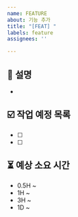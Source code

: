 ```yaml
---
name: FEATURE
about: 기능 추가
title: "[FEAT] "
labels: feature
assignees: ''

---
```


## 📝 설명
- 

## ☑️ 작업 예정 목록
- [ ] 
- [ ] 

## ⏳ 예상 소요 시간
- 0.5H ~
- 1H ~
- 3H ~
- 1D ~
